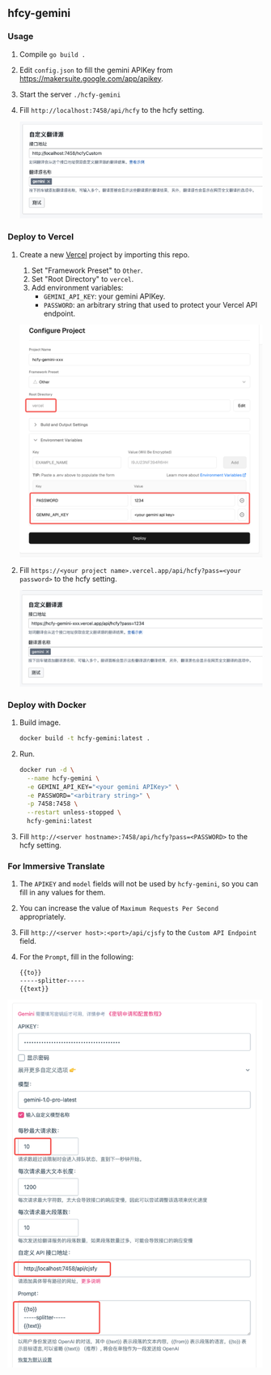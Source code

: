 ## hfcy-gemini

### Usage

1. Compile `go build .`
2. Edit `config.json` to fill the gemini APIKey from https://makersuite.google.com/app/apikey.
3. Start the server `./hcfy-gemini`
4. Fill `http://localhost:7458/api/hcfy` to the hcfy setting.

    ![hcfy setting](doc/hcfy.png)

### Deploy to Vercel

1. Create a new [Vercel](https://vercel.com) project by importing this repo.

    1. Set "Framework Preset" to `Other`.
    2. Set "Root Directory" to `vercel`.
    3. Add environment variables:
        * `GEMINI_API_KEY`: your gemini APIKey.
        * `PASSWORD`: an arbitrary string that used to protect your Vercel API endpoint.

    ![new vercel project](doc/new_vercel_project.png)

4. Fill `https://<your project name>.vercel.app/api/hcfy?pass=<your password>` to the hcfy setting.

    ![hcfy setting](doc/hcfy_vercel.png)

### Deploy with Docker

1. Build image.

    ```bash
    docker build -t hcfy-gemini:latest .
    ```

2. Run.

    ```bash
    docker run -d \
      --name hcfy-gemini \
      -e GEMINI_API_KEY="<your gemini APIKey>" \
      -e PASSWORD="<arbitrary string>" \
      -p 7458:7458 \
      --restart unless-stopped \
      hcfy-gemini:latest
    ```

3. Fill `http://<server hostname>:7458/api/hcfy?pass=<PASSWORD>` to the hcfy setting.

### For Immersive Translate

1. The `APIKEY` and `model` fields will not be used by `hcfy-gemini`, so you can fill in any values for them.
2. You can increase the value of `Maximum Requests Per Second` appropriately.
3. Fill `http://<server host>:<port>/api/cjsfy` to the `Custom API Endpoint` field.
4. For the `Prompt`, fill in the following:

    ```plaintext
    {{to}}
    -----splitter-----
    {{text}}
    ```

![cjsfy setting](doc/cjsfy.png)
